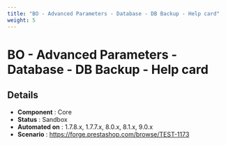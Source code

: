 ```yaml
---
title: "BO - Advanced Parameters - Database - DB Backup - Help card"
weight: 5
---
```


# BO - Advanced Parameters - Database - DB Backup - Help card
## Details
* **Component** : Core
* **Status** : Sandbox
* **Automated on** : 1.7.8.x, 1.7.7.x, 8.0.x, 8.1.x, 9.0.x
* **Scenario** : https://forge.prestashop.com/browse/TEST-1173

